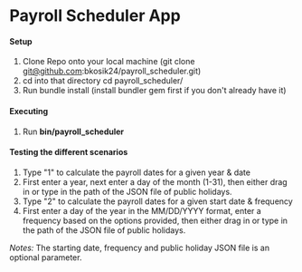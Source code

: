 Payroll Scheduler App
=====================

#### Setup

1. Clone Repo onto your local machine (git clone git@github.com:bkosik24/payroll_scheduler.git)
2. cd into that directory cd payroll_scheduler/
3. Run bundle install (install bundler gem first if you don't already have it)


#### Executing

1. Run **bin/payroll_scheduler**

#### Testing the different scenarios
1. Type "1" to calculate the payroll dates for a given year & date
  1. First enter a year, next enter a day of the month (1-31), then either drag in or type in the path of the JSON file of public holidays.
2. Type "2" to calculate the payroll dates for a given start date & frequency
  1. First enter a day of the year in the MM/DD/YYYY format, enter a frequency based on the options provided, then either drag in or type in the path of the JSON file of public holidays.

*Notes:* The starting date, frequency and public holiday JSON file is an optional parameter.
